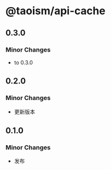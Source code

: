 # @taoism/api-cache

## 0.3.0

### Minor Changes

- to 0.3.0

## 0.2.0

### Minor Changes

- 更新版本

## 0.1.0

### Minor Changes

- 发布
